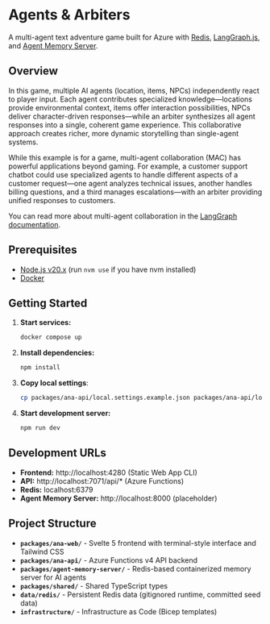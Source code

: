 # Agents & Arbiters

A multi-agent text adventure game built for Azure with [Redis](https://redis.io/), [LangGraph.js](https://langchain-ai.github.io/langgraphjs/), and [Agent Memory Server](https://redis.github.io/agent-memory-server/).

## Overview

In this game, multiple AI agents (location, items, NPCs) independently react to player input. Each agent contributes specialized knowledge—locations provide environmental context, items offer interaction possibilities, NPCs deliver character-driven responses—while an arbiter synthesizes all agent responses into a single, coherent game experience. This collaborative approach creates richer, more dynamic storytelling than single-agent systems.

While this example is for a game, multi-agent collaboration (MAC) has powerful applications beyond gaming. For example, a customer support chatbot could use specialized agents to handle different aspects of a customer request—one agent analyzes technical issues, another handles billing questions, and a third manages escalations—with an arbiter providing unified responses to customers.

You can read more about multi-agent collaboration in the [LangGraph documentation](https://langchain-ai.github.io/langgraph/tutorials/multi_agent/multi-agent-collaboration/).

## Prerequisites

- [Node.js v20.x](https://nodejs.org/) (run `nvm use` if you have nvm installed)
- [Docker](https://www.docker.com/)

## Getting Started

1. **Start services:**

   ```bash
   docker compose up
   ```

2. **Install dependencies:**

   ```bash
   npm install
   ```

3. **Copy local settings**:

   ```bash
   cp packages/ana-api/local.settings.example.json packages/ana-api/local.settings.json
   ```

4. **Start development server:**
   ```bash
   npm run dev
   ```

## Development URLs

- **Frontend:** http://localhost:4280 (Static Web App CLI)
- **API:** http://localhost:7071/api/\* (Azure Functions)
- **Redis:** localhost:6379
- **Agent Memory Server:** http://localhost:8000 (placeholder)

## Project Structure

- **`packages/ana-web/`** - Svelte 5 frontend with terminal-style interface and Tailwind CSS
- **`packages/ana-api/`** - Azure Functions v4 API backend
- **`packages/agent-memory-server/`** - Redis-based containerized memory server for AI agents
- **`packages/shared/`** - Shared TypeScript types
- **`data/redis/`** - Persistent Redis data (gitignored runtime, committed seed data)
- **`infrastructure/`** - Infrastructure as Code (Bicep templates)
